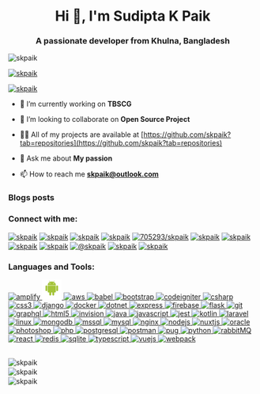 <h1 align="center">Hi 👋, I'm Sudipta K Paik</h1>
<h3 align="center">A passionate developer from Khulna, Bangladesh</h3>

<p align="left"> <img src="https://komarev.com/ghpvc/?username=skpaik&label=Profile%20views&color=0e75b6&style=flat" alt="skpaik" /> </p>

<p align="left"> <a href="https://github.com/ryo-ma/github-profile-trophy"><img src="https://github-profile-trophy.vercel.app/?username=skpaik" alt="skpaik" /></a> </p>

<p align="left"> <a href="https://twitter.com/skpaik" target="blank"><img src="https://img.shields.io/twitter/follow/skpaik?logo=twitter&style=for-the-badge" alt="skpaik" /></a> </p>

- 🔭 I’m currently working on **TBSCG**

- 👯 I’m looking to collaborate on **Open Source Project**

- 👨‍💻 All of my projects are available
  at [https://github.com/skpaik?tab=repositories](https://github.com/skpaik?tab=repositories)

- 💬 Ask me about **My passion**

- 📫 How to reach me **skpaik@outlook.com**


### Blogs posts

<!-- BLOG-POST-LIST:START -->
<!-- BLOG-POST-LIST:END -->

<h3 align="left">Connect with me:</h3>
<p align="left">
<a href="https://codepen.io/skpaik" target="blank"><img align="center" src="https://cdn.jsdelivr.net/npm/simple-icons@3.0.1/icons/codepen.svg" alt="skpaik" height="30" width="40" /></a>
<a href="https://dev.to/skpaik" target="blank"><img align="center" src="https://cdn.jsdelivr.net/npm/simple-icons@3.0.1/icons/dev-dot-to.svg" alt="skpaik" height="30" width="40" /></a>
<a href="https://twitter.com/skpaik" target="blank"><img align="center" src="https://cdn.jsdelivr.net/npm/simple-icons@3.0.1/icons/twitter.svg" alt="skpaik" height="30" width="40" /></a>
<a href="https://linkedin.com/in/skpaik" target="blank"><img align="center" src="https://cdn.jsdelivr.net/npm/simple-icons@3.0.1/icons/linkedin.svg" alt="skpaik" height="30" width="40" /></a>
<a href="https://stackoverflow.com/users/705293/skpaik" target="blank"><img align="center" src="https://cdn.jsdelivr.net/npm/simple-icons@3.0.1/icons/stackoverflow.svg" alt="705293/skpaik" height="30" width="40" /></a>
<a href="https://codesandbox.com/skpaik" target="blank"><img align="center" src="https://cdn.jsdelivr.net/npm/simple-icons@3.0.1/icons/codesandbox.svg" alt="skpaik" height="30" width="40" /></a>
<a href="https://fb.com/skpaik" target="blank"><img align="center" src="https://cdn.jsdelivr.net/npm/simple-icons@3.0.1/icons/facebook.svg" alt="skpaik" height="30" width="40" /></a>
<a href="https://instagram.com/skpaik" target="blank"><img align="center" src="https://cdn.jsdelivr.net/npm/simple-icons@3.0.1/icons/instagram.svg" alt="skpaik" height="30" width="40" /></a>
<a href="https://dribbble.com/skpaik" target="blank"><img align="center" src="https://cdn.jsdelivr.net/npm/simple-icons@3.0.1/icons/dribbble.svg" alt="skpaik" height="30" width="40" /></a>
<a href="https://medium.com/@skpaik" target="blank"><img align="center" src="https://cdn.jsdelivr.net/npm/simple-icons@3.0.1/icons/medium.svg" alt="@skpaik" height="30" width="40" /></a>
<a href="https://www.youtube.com/c/skpaik" target="blank"><img align="center" src="https://cdn.jsdelivr.net/npm/simple-icons@3.0.1/icons/youtube.svg" alt="skpaik" height="30" width="40" /></a>
<a href="https://www.hackerrank.com/skpaik" target="blank"><img align="center" src="https://cdn.jsdelivr.net/npm/simple-icons@3.0.1/icons/hackerrank.svg" alt="skpaik" height="30" width="40" /></a>
</p>

<h3 align="left">Languages and Tools:</h3>
<p align="left">
<a href="https://aws.amazon.com/amplify/" target="_blank">
<img src="https://docs.amplify.aws/assets/logo-dark.svg" alt="amplify" width="40" height="40"/>
</a>
<a href="https://developer.android.com" target="_blank">
<img src="https://github.com/devicons/devicon/blob/master/icons/android/android-original-wordmark.svg" alt="android" width="40" height="40"/>
</a>
<a href="https://aws.amazon.com" target="_blank">
<img src="https://devicons.github.io/devicon/devicon.git/icons/amazonwebservices/amazonwebservices-original-wordmark.svg" alt="aws" width="40" height="40"/>
</a>
<a href="https://babeljs.io/" target="_blank">
<img src="https://www.vectorlogo.zone/logos/babeljs/babeljs-icon.svg" alt="babel" width="40" height="40"/>
</a>
<a href="https://getbootstrap.com" target="_blank">
<img src="https://devicons.github.io/devicon/devicon.git/icons/bootstrap/bootstrap-plain.svg" alt="bootstrap" width="40" height="40"/>
</a>
<a href="https://codeigniter.com" target="_blank"> 
<img src="https://cdn.worldvectorlogo.com/logos/codeigniter.svg" alt="codeigniter" width="40" height="40"/>
</a> 
<a href="https://www.w3schools.com/cs/" target="_blank"> 
<img src="https://devicons.github.io/devicon/devicon.git/icons/csharp/csharp-original.svg" alt="csharp" width="40" height="40"/> 
</a>
<a href="https://www.w3schools.com/css/" target="_blank"> 
<img src="https://devicons.github.io/devicon/devicon.git/icons/css3/css3-original-wordmark.svg" alt="css3" width="40" height="40"/>
</a> 
<a href="https://www.djangoproject.com/" target="_blank"> 
<img src="https://devicons.github.io/devicon/devicon.git/icons/django/django-original.svg" alt="django" width="40" height="40"/>
</a>
<a href="https://www.docker.com/" target="_blank"> 
<img src="https://devicons.github.io/devicon/devicon.git/icons/docker/docker-original-wordmark.svg" alt="docker" width="40" height="40"/> 
</a> 
<a href="https://dotnet.microsoft.com/" target="_blank">
<img src="https://devicons.github.io/devicon/devicon.git/icons/dot-net/dot-net-original-wordmark.svg" alt="dotnet" width="40" height="40"/> 
</a> 
<a href="https://expressjs.com" target="_blank"> 
<img src="https://devicons.github.io/devicon/devicon.git/icons/express/express-original-wordmark.svg" alt="express" width="40" height="40"/> 
</a>
<a href="https://firebase.google.com/" target="_blank">
<img src="https://www.vectorlogo.zone/logos/firebase/firebase-icon.svg" alt="firebase" width="40" height="40"/> 
</a> 
<a href="https://flask.palletsprojects.com/" target="_blank"> 
<img src="https://www.vectorlogo.zone/logos/pocoo_flask/pocoo_flask-icon.svg" alt="flask" width="40" height="40"/> 
</a> 
<a href="https://git-scm.com/" target="_blank"> 
<img src="https://www.vectorlogo.zone/logos/git-scm/git-scm-icon.svg" alt="git" width="40" height="40"/> 
</a> 
<a href="https://graphql.org" target="_blank"> 
<img src="https://www.vectorlogo.zone/logos/graphql/graphql-icon.svg" alt="graphql" width="40" height="40"/> 
</a> 
<a href="https://www.w3.org/html/" target="_blank">
<img src="https://devicons.github.io/devicon/devicon.git/icons/html5/html5-original-wordmark.svg" alt="html5" width="40" height="40"/> 
</a> 
<a href="https://www.invisionapp.com/" target="_blank"> 
<img src="https://www.vectorlogo.zone/logos/invisionapp/invisionapp-icon.svg" alt="invision" width="40" height="40"/>
</a>
<a href="https://www.java.com" target="_blank"> 
<img src="https://devicons.github.io/devicon/devicon.git/icons/java/java-original-wordmark.svg" alt="java" width="40" height="40"/> 
</a> 
<a href="https://developer.mozilla.org/en-US/docs/Web/JavaScript" target="_blank"> 
<img src="https://devicons.github.io/devicon/devicon.git/icons/javascript/javascript-original.svg" alt="javascript" width="40" height="40"/> 
</a> 
<a href="https://jestjs.io" target="_blank"> 
<img src="https://www.vectorlogo.zone/logos/jestjsio/jestjsio-icon.svg" alt="jest" width="40" height="40"/> 
</a>
<a href="https://kotlinlang.org" target="_blank"> 
<img src="https://www.vectorlogo.zone/logos/kotlinlang/kotlinlang-icon.svg" alt="kotlin" width="40" height="40"/> 
</a> 
<a href="https://laravel.com/" target="_blank"> 
<img src="https://devicons.github.io/devicon/devicon.git/icons/laravel/laravel-plain-wordmark.svg" alt="laravel" width="40" height="40"/> 
</a> 
<a href="https://www.linux.org/" target="_blank"> 
<img src="https://devicons.github.io/devicon/devicon.git/icons/linux/linux-original.svg" alt="linux" width="40" height="40"/> 
</a> 
<a href="https://www.mongodb.com/" target="_blank"> 
<img src="https://devicons.github.io/devicon/devicon.git/icons/mongodb/mongodb-original-wordmark.svg" alt="mongodb" width="40" height="40"/> 
</a> 
<a href="https://www.microsoft.com/en-us/sql-server" target="_blank">
<img src="https://cdn.worldvectorlogo.com/logos/microsoft-sql-server.svg" alt="mssql" width="40" height="40"/> 
</a> 
<a href="https://www.mysql.com/" target="_blank"> 
<img src="https://devicons.github.io/devicon/devicon.git/icons/mysql/mysql-original-wordmark.svg" alt="mysql" width="40" height="40"/> 
</a>
<a href="https://www.nginx.com" target="_blank"> 
<img src="https://devicons.github.io/devicon/devicon.git/icons/nginx/nginx-original.svg" alt="nginx" width="40" height="40"/> 
</a> 
<a href="https://nodejs.org" target="_blank"> 
<img src="https://devicons.github.io/devicon/devicon.git/icons/nodejs/nodejs-original-wordmark.svg" alt="nodejs" width="40" height="40"/> 
</a> 
<a href="https://nuxtjs.org/" target="_blank"> 
<img src="https://www.vectorlogo.zone/logos/nuxtjs/nuxtjs-icon.svg" alt="nuxtjs" width="40" height="40"/> 
</a> 
<a href="https://www.oracle.com/" target="_blank">
<img src="https://devicons.github.io/devicon/devicon.git/icons/oracle/oracle-original.svg" alt="oracle" width="40" height="40"/> 
</a>
<a href="https://www.photoshop.com/en" target="_blank"> 
<img src="https://devicons.github.io/devicon/devicon.git/icons/photoshop/photoshop-plain.svg" alt="photoshop" width="40" height="40"/>
</a> 
<a href="https://www.php.net" target="_blank"> 
<img src="https://devicons.github.io/devicon/devicon.git/icons/php/php-original.svg" alt="php" width="40" height="40"/> 
</a>
<a href="https://www.postgresql.org" target="_blank"> 
<img src="https://devicons.github.io/devicon/devicon.git/icons/postgresql/postgresql-original-wordmark.svg" alt="postgresql" width="40" height="40"/> 
</a>
<a href="https://postman.com" target="_blank">
<img src="https://www.vectorlogo.zone/logos/getpostman/getpostman-icon.svg" alt="postman" width="40" height="40"/>
</a> 
<a href="https://pugjs.org" target="_blank"> 
<img src="https://cdn.worldvectorlogo.com/logos/pug.svg" alt="pug" width="40" height="40"/> 
</a>
<a href="https://www.python.org" target="_blank">
<img src="https://devicons.github.io/devicon/devicon.git/icons/python/python-original.svg" alt="python" width="40" height="40"/> 
</a>
<a href="https://www.rabbitmq.com" target="_blank"> 
<img src="https://www.vectorlogo.zone/logos/rabbitmq/rabbitmq-icon.svg" alt="rabbitMQ" width="40" height="40"/> 
</a> 
<a href="https://reactjs.org/" target="_blank"> 
<img src="https://devicons.github.io/devicon/devicon.git/icons/react/react-original-wordmark.svg" alt="react" width="40" height="40"/>
</a>
<a href="https://redis.io" target="_blank"> 
<img src="https://devicons.github.io/devicon/devicon.git/icons/redis/redis-original-wordmark.svg" alt="redis" width="40" height="40"/>
</a> 
<a href="https://www.sqlite.org/" target="_blank"> 
<img src="https://www.vectorlogo.zone/logos/sqlite/sqlite-icon.svg" alt="sqlite" width="40" height="40"/> 
</a> 
<a href="https://www.typescriptlang.org/" target="_blank"> 
<img src="https://devicons.github.io/devicon/devicon.git/icons/typescript/typescript-original.svg" alt="typescript" width="40" height="40"/> 
</a> 
<a href="https://vuejs.org/" target="_blank">
<img src="https://devicons.github.io/devicon/devicon.git/icons/vuejs/vuejs-original-wordmark.svg" alt="vuejs" width="40" height="40"/> 
</a>
<a href="https://webpack.js.org" target="_blank"> 
<img src="https://devicons.github.io/devicon/devicon.git/icons/webpack/webpack-original.svg" alt="webpack" width="40" height="40"/> 
</a> 
</p>

<br/>

<img align="left" src="https://github-readme-stats.vercel.app/api/top-langs?username=skpaik&show_icons=true&locale=en&layout=compact" alt="skpaik" />

<br/>

<img align="center" src="https://github-readme-stats.vercel.app/api?username=skpaik&show_icons=true&locale=en" alt="skpaik" />

<br/>

<img align="center" src="https://github-readme-streak-stats.herokuapp.com/?user=skpaik&" alt="skpaik" />
